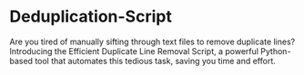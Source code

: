 # Deduplication-Script
Are you tired of manually sifting through text files to remove duplicate lines? Introducing the Efficient Duplicate Line Removal Script, a powerful Python-based tool that automates this tedious task, saving you time and effort.
